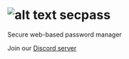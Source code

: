 # ![alt text](https://i.imgur.com/D5L1ZR2.png "secpass") secpass

Secure web-based password manager

Join our [Discord server](https://discord.gg/cdbcd9X)